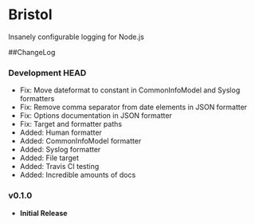 # Bristol
Insanely configurable logging for Node.js

##ChangeLog

### Development HEAD
- Fix: Move dateformat to constant in CommonInfoModel and Syslog formatters
- Fix: Remove comma separator from date elements in JSON formatter
- Fix: Options documentation in JSON formatter
- Fix: Target and formatter paths
- Added: Human formatter
- Added: CommonInfoModel formatter
- Added: Syslog formatter
- Added: File target
- Added: Travis CI testing
- Added: Incredible amounts of docs

### v0.1.0
- **Initial Release**
